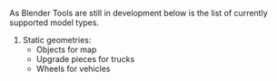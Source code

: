 As Blender Tools are still in development below is the list of currently supported model types.

1. Static geometries:
   * Objects for map
   * Upgrade pieces for trucks 
   * Wheels for vehicles